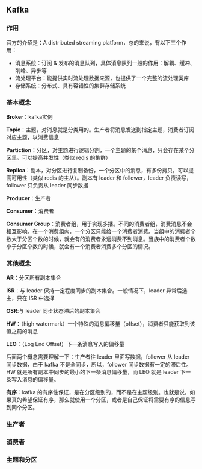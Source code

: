## Kafka

### 作用

官方的介绍是：A distributed streaming platform，总的来说，有以下三个作用：

- 消息系统：订阅 & 发布的消息队列，具体消息队列一般的作用：解耦、缓冲、削峰、异步等
- 流处理平台：能提供实时流处理数据来源，也提供了一个完整的流处理类库
- 存储系统：分布式、具有容错性的集群存储系统


### 基本概念
**Broker**：kafka实例

**Topic**：主题，对消息就是分类用的。生产者将消息发送到指定主题，消费者订阅对应主题，以消费信息

**Partiction**：分区，对主题进行逻辑分割，一个主题的某个消息，只会存在某个分区里。可以提高并发性（类似 redis 的集群）

**Replica**：副本，对分区进行复制备份，一个分区中的消息，有多份拷贝。可以提高可用性（类似 redis 的主从）。副本有 leader 和 follower，leader 负责读写，follower 只负责从 leader 同步数据

**Producer**：生产者

**Consumer**：消费者

**Consumer Group**：消费者组，用于实现多播。不同的消费者组，消费消息不会相互影响。在一个消费组内，一个分区只能给一个消费者消费。当组中的消费者个数大于分区个数的时候，就会有的消费者永远消费不到消息。当族中的消费者个数小于分区个数的时候，就会有一个消费者消费多个分区的情况。

### 其他概念

**AR**：分区所有副本集合

**ISR**：与 leader 保持一定程度同步的副本集合。一般情况下，leader 异常后选主，只在 ISR 中选择

**OSR**:与 leader 同步状态滞后的副本集合

**HW**：（high watermark）一个特殊的消息偏移量（offset），消费者只能获取到该值之前的消息

**LEO**：（Log End Offset）下一条消息写入的偏移量

后面两个概念需要理解一下：生产者往 leader 里面写数据，follower 从 leader 同步数据，由于 kafka 不是全同步，所以，follower 同步数据有一定的滞后性。HW 就是所有副本中同步的最小的下一条消息偏移量，而 LEO 就是 leader 下一条写入消息的偏移量。

**有序**：kafka 的有序性保证，是在分区级别的，而不是在主题级别。也就是说，如果真的希望保证有序，那么就使用一个分区，或者是自己保证将需要有序的信息写到同个分区。

### 生产者



### 消费者



### 主题和分区







